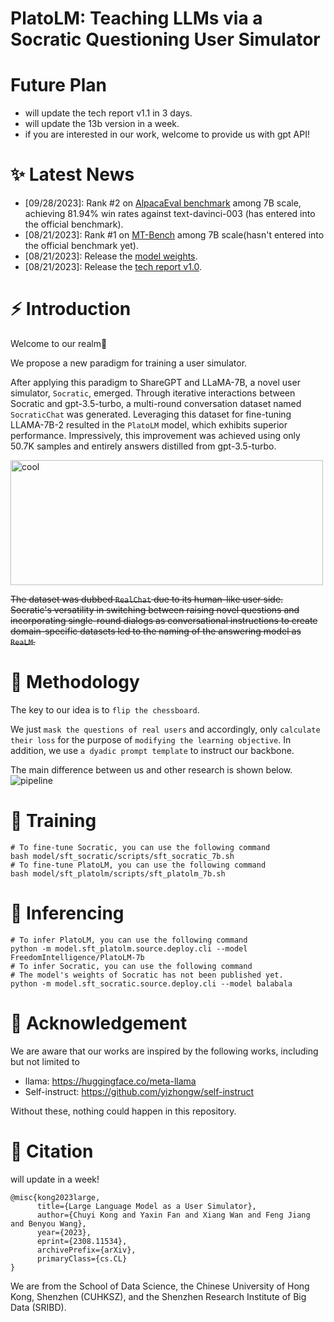 # PlatoLM: Teaching LLMs via a Socratic Questioning User Simulator

# Future Plan
- will update the tech report v1.1 in 3 days.
- will update the 13b version in a week.
- if you are interested in our work, welcome to provide us with gpt API!

# ✨ Latest News
- [09/28/2023]: Rank #2 on [AlpacaEval benchmark](https://tatsu-lab.github.io/alpaca_eval/) among 7B scale, achieving 81.94% win rates against text-davinci-003 (has entered into the official benchmark).
- [08/21/2023]: Rank #1 on [MT-Bench](https://huggingface.co/spaces/lmsys/chatbot-arena-leaderboard) among 7B scale(hasn't entered into the official benchmark yet).
- [08/21/2023]: Release the [model weights](https://huggingface.co/FreedomIntelligence/PlatoLM-7b/tree/main).
- [08/21/2023]: Release the [tech report v1.0](https://arxiv.org/abs/2308.11534).

# ⚡ Introduction
Welcome to our realm:hugs:

We propose a new paradigm for training a user simulator. 

After applying this paradigm to ShareGPT and LLaMA-7B, a novel user simulator, `Socratic`, emerged. Through iterative interactions between Socratic and gpt-3.5-turbo, a multi-round conversation dataset named `SocraticChat` was generated. Leveraging this dataset for fine-tuning LLAMA-7B-2 resulted in the `PlatoLM` model, which exhibits superior performance. Impressively, this improvement was achieved using only 50.7K samples and entirely answers distilled from gpt-3.5-turbo.

<img src="https://github.com/FreedomIntelligence/PlatoLM/assets/73695787/253152f0-3262-4db8-9d4f-c66aab9b4323.png" width="500" height="200" alt="cool">




~~The dataset was dubbed `RealChat` due to its human-like user side. Socratic's versatility in switching between raising novel questions and incorporating single-round dialogs as conversational instructions to create domain-specific datasets led to the naming of the answering model as `ReaLM`.~~



# :book: Methodology
The key to our idea is to `flip the chessboard`.

We just `mask the questions of real users` and accordingly, only `calculate their loss` for the purpose of `modifying the learning objective`.
In addition, we use `a dyadic prompt template` to instruct our backbone.

The main difference between us and other research is shown below.
![pipeline](https://github.com/FreedomIntelligence/PlatoLM/assets/73695787/ecd6156e-4125-4e3b-93a3-b9955cb740ce)


# 🚀 Training
```shell
# To fine-tune Socratic, you can use the following command
bash model/sft_socratic/scripts/sft_socratic_7b.sh
# To fine-tune PlatoLM, you can use the following command
bash model/sft_platolm/scripts/sft_platolm_7b.sh
```
# 🧐 Inferencing
```shell
# To infer PlatoLM, you can use the following command
python -m model.sft_platolm.source.deploy.cli --model FreedomIntelligence/PlatoLM-7b
# To infer Socratic, you can use the following command
# The model's weights of Socratic has not been published yet. 
python -m model.sft_socratic.source.deploy.cli --model balabala
```

# :tada: Acknowledgement

We are aware that our works are inspired by the following works, including but not limited to

- llama: https://huggingface.co/meta-llama
- Self-instruct: https://github.com/yizhongw/self-instruct
  
Without these, nothing could happen in this repository.

# 💭 Citation
will update in a week!
```
@misc{kong2023large,
      title={Large Language Model as a User Simulator}, 
      author={Chuyi Kong and Yaxin Fan and Xiang Wan and Feng Jiang and Benyou Wang},
      year={2023},
      eprint={2308.11534},
      archivePrefix={arXiv},
      primaryClass={cs.CL}
}
```
We are from the School of Data Science, the Chinese University of Hong Kong, Shenzhen (CUHKSZ), and the Shenzhen Research Institute of Big Data (SRIBD).
